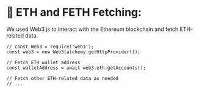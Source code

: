 # 📃 ETH and FETH Fetching:

We used Web3.js to interact with the Ethereum blockchain and fetch ETH-related data.

```
// const Web3 = require('web3');
const web3 = new Web3(alchemy.getHttpProvider());

// Fetch ETH wallet address
const walletAddress = await web3.eth.getAccounts();

// Fetch other ETH-related data as needed
// ...

```

